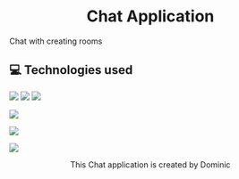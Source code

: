 <h1 style="text-align:center">Chat Application</h1>

<p>Chat with creating rooms</p>

<h2> 💻 Technologies used</h2>

<img src="https://img.shields.io/badge/react-%2320232a.svg?style=for-the-badge&logo=react&logoColor=%2361DAFB" />

<img src="https://img.shields.io/badge/css3-%231572B6.svg?style=for-the-badge&logo=css3&logoColor=white" />

<img src="https://img.shields.io/badge/javascript-%23323330.svg?style=for-the-badge&logo=javascript&logoColor=%23F7DF1E" />

<!-- <h3> <a href="https://react-forms-2emindozm-dominic-sr.vercel.app/"> 🌐 Visit the website here </a></h3> -->

<a href="https://www.linkedin.com/in/dominicseduraja/"> <img src="https://img.shields.io/badge/LinkedIn-0077B5?style=for-the-badge&logo=linkedin&logoColor=white" /></a>

<a mailto="dominicseduraja3@gmail.com"><img src="https://img.shields.io/badge/Gmail-D14836?style=for-the-badge&logo=gmail&logoColor=white" /></a>

<a href="https://github.com/Dominic-SR/"> <img src="https://img.shields.io/badge/GitHub-100000?style=for-the-badge&logo=github&logoColor=white" /></a>

<p style="text-align: center;">This Chat application is created by Dominic</p>
